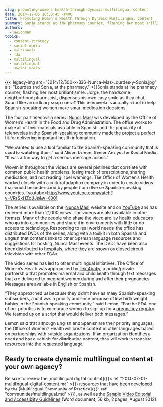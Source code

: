 ```yaml
---
slug: promoting-womens-health-through-dynamic-multilingual-content
date: 2014-12-05 10:00:45 -0400
title: Promoting Women’s Health Through Dynamic Multilingual Content
summary: Sonia stands at the pharmacy counter, flashing her most brilliant smile. Jorge, the handsome neighborhood pharmacist, dispenses his own easy smile as they chat. Sound like an ordinary soap opera? This telenovela is actually a tool to help Spanish-speaking women make smart medication decisions. The four
authors:
  - awichman
topics:
  - content-strategy
  - social-media
  - multimedia
  - fda
  - multilingual
  - multilingual
  - social-media
---
```


{{< legacy-img src="2014/12/600-x-336-Nunca-Mas-Lourdes-y-Sonia.jpg" alt="Lourdes and Sonia, at the pharmacy." >}}Sonia stands at the pharmacy counter, flashing her most brilliant smile. Jorge, the handsome neighborhood pharmacist, dispenses his own easy smile as they chat. Sound like an ordinary soap opera? This telenovela is actually a tool to help Spanish-speaking women make smart medication decisions.

The four part telenovela series [¡Nunca Más!](http://www.fda.gov/ForConsumers/ByAudience/ForWomen/ucm269846.htm) was developed by the Office of Women’s Health in the Food and Drug Administration. The office works to make all of their materials available in Spanish, and the popularity of telenovelas in the Spanish-speaking community made the project a perfect fit for delivering important health information.

“We wanted to use a tool familiar to the Spanish-speaking community that is used to watching them,” said Alison Lemon, Senior Analyst for Social Media. “It was a fun way to get a serious message across.”

Woven in throughout the videos are several plotlines that correlate with common public health problems: losing track of prescriptions, sharing medication, and not reading label warnings. The Office of Women’s Health worked closely with a cultural adaption company in order to create videos that would be understood by people from diverse Spanish-speaking countries. [youtube=http://www.youtube.com/watch?v=VRzSxHZoUJs&w=600]

The series is available on the [¡Nunca Más!](http://www.fda.gov/ForConsumers/ByAudience/ForWomen/ucm269846.htm) website and on [YouTube](http://www.youtube.com/watch?v=sDsly23au8M) and has received more than 21,000 views. The videos are also available in other formats. Many of the people who share the video are lay health educators who go into communities and share it in environments with little or no access to technology. Responding to real world needs, the office has distributed DVDs of the series, along with a toolkit in both Spanish and English that contains links to other Spanish language resources and suggestions for hosting ¡Nunca Más! events. The DVDs have been also been distributed to hospitals, where they are shown on closed circuit television with other PSAs.

The video series has led to other multilingual initiatives. The Office of Women’s Health was approached by [Text4baby](https://www.text4baby.org/), a public/private partnership that promotes maternal and child health through text messages that are delivered to pregnant women during and after their pregnancies. Messages are available in English or Spanish.

“They approached us because they didn&#8217;t have as many Spanish-speaking subscribers, and it was a priority audience because of low birth weight babies in the Spanish-speaking community,” said Lemon. “For the FDA, one of our priorities is to encourage women to sign up for a [pregnancy registry](http://www.fda.gov/ScienceResearch/SpecialTopics/WomensHealthResearch/ucm251314.htm). We teamed up on a script that would deliver both messages.”

Lemon said that although English and Spanish are their priority languages, the Office of Women’s Health will create content in other languages based on partnerships with outside organizations. If an organization identifies a need and has a vehicle for distributing content, they will work to translate resources into the requested language.

## Ready to create dynamic multilingual content at your own agency?

Be sure to review the [multilingual digital content]({{< ref "2014-07-01-multilingual-digital-content.md" >}}) resources that have been developed by the [Multilingual Community of Practice]({{< ref "communities/multilingual.md" >}}), as well as the [Sample Video Editorial and Accessiblity Guidelines](https://s3.amazonaws.com/digitalgov/_legacy-img/2014/07/Accessibility-Editorial-Guidelines-for-YouTube.doc) (Word document, 56 kb, 2 pages, August 2012).